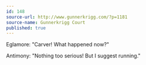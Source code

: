 ```yaml
---
id: 148
source-url: http://www.gunnerkrigg.com/?p=1181
source-name: Gunnerkrigg Court
published: true
---
```

 Eglamore: "Carver! What happened now?"

 Antimony: "Nothing too serious! But I suggest running."
